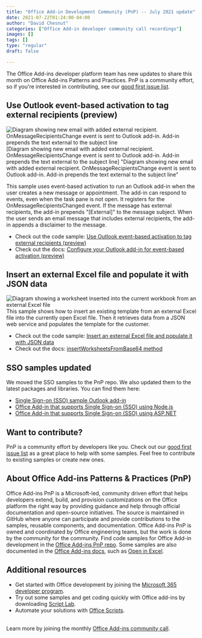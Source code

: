 ```yaml
---
title: "Office Add-in Development Community (PnP) -- July 2021 update"
date: 2021-07-22T01:24:00-04:00
author: "David Chesnut"
categories: ["Office Add-in developer community call recordings"]
images: []
tags: []
type: "regular"
draft: false

---
```


The Office Add-ins developer platform team has new updates to share this
month on Office Add-ins Patterns and Practices. PnP is a community
effort, so if you're interested in contributing, see our [good first
issue
list](https://github.com/OfficeDev/PnP-OfficeAddins/issues?q=is%3Aissue+is%3Aopen+label%3A%22good+first+issue%22).

## Use Outlook event-based activation to tag external recipients (preview) 

![Diagram showing new email with added external recipient. OnMessageRecipientsChange event is sent to Outlook add-in. Add-in prepends the text external to the subject line](https://techcommunity.microsoft.com/t5/image/serverpage/image-id/297725i89CD213D6303C069/image-size/large?v=v2&px=999 "pnp-outlook-tag-external.png") [Diagram showing new email with added
external recipient. OnMessageRecipientsChange event is sent to Outlook
add-in. Add-in prepends the text external to the subject
line]
"Diagram showing new email with added external recipient. OnMessageRecipientsChange event is sent to Outlook add-in. Add-in prepends the text external to the subject line"

This sample uses event-based activation to run an Outlook add-in when
the user creates a new message or appointment. The add-in can respond to
events, even when the task pane is not open. It registers for the
OnMessageRecipientsChanged event. If the message has external
recipients, the add-in prepends \"\[External\]\" to the message subject.
When the user sends an email message that includes external recipients,
the add-in appends a disclaimer to the message.

-   Check out the code sample: [Use Outlook event-based activation to
    tag external recipients
    (preview)](https://github.com/OfficeDev/PnP-OfficeAddins/tree/main/Samples/outlook-tag-external)
-   Check out the docs: [Configure your Outlook add-in for event-based
    activation
    (preview)](https://docs.microsoft.com/office/dev/add-ins/outlook/autolaunch)

## Insert an external Excel file and populate it with JSON data 

![Diagram showing a worksheet inserted into the current workbook from an external Excel file](https://techcommunity.microsoft.com/t5/image/serverpage/image-id/297726i3CCC9EE75A5C8BF5/image-size/large?v=v2&px=999 "pnp-outlook-set-signature.png")
This sample shows how to insert an existing template from an external
Excel file into the currently open Excel file. Then it retrieves data
from a JSON web service and populates the template for the customer.

-   Check out the code sample: [Insert an external Excel file and
    populate it with JSON
    data](https://github.com/OfficeDev/PnP-OfficeAddins/tree/main/Samples/excel-insert-file)
-   Check out the docs: [insertWorksheetsFromBase64
    method](https://docs.microsoft.com/javascript/api/excel/excel.workbook?view=excel-js-preview#insertWorksheetsFromBase64_base64File__options_)

## SSO samples updated 

We moved the SSO samples to the PnP repo. We also updated them to the
latest packages and libraries. You can find them here:

-   [Single Sign-on (SSO) sample Outlook
    add-in](https://github.com/OfficeDev/PnP-OfficeAddins/tree/main/Samples/auth/Outlook-Add-in-SSO)
-   [Office Add-in that supports Single Sign-on (SSO) using
    Node.js](https://github.com/OfficeDev/PnP-OfficeAddins/tree/main/Samples/auth/Office-Add-in-NodeJS-SSO)
-   [Office Add-in that supports Single Sign-on (SSO) using
    ASP.NET](https://github.com/OfficeDev/PnP-OfficeAddins/tree/main/Samples/auth/Office-Add-in-ASPNET-SSO)

## Want to contribute? 

PnP is a community effort by developers like you. Check out our [good
first issue
list](https://github.com/OfficeDev/PnP-OfficeAddins/issues?q=is%3Aissue+is%3Aopen+label%3A%22good+first+issue%22)
as a great place to help with some samples. Feel free to contribute to
existing samples or create new ones.

## About Office Add-ins Patterns & Practices (PnP) 

Office Add-ins PnP is a Microsoft-led, community driven effort that
helps developers extend, build, and provision customizations on the
Office platform the right way by providing guidance and help through
official documentation and open-source initiatives. The source is
maintained in GitHub where anyone can participate and provide
contributions to the samples, reusable components, and documentation.
Office Add-ins PnP is owned and coordinated by Office engineering teams,
but the work is done by the community for the community.
Find code samples for Office Add-in development in the [Office Add-ins
PnP repo](https://github.com/OfficeDev/PnP-OfficeAddins). Some samples
are also documented in the [Office Add-ins
docs](https://docs.microsoft.com/office/dev/add-ins/), such as [Open in
Excel](https://docs.microsoft.com/office/dev/add-ins/excel/pnp-open-in-excel).

## Additional resources 

-   Get started with Office development by joining the [Microsoft 365
    developer
    program](https://developer.microsoft.com/office/dev-program).
-   Try out some samples and get coding quickly with Office add-ins by
    downloading [Script
    Lab](https://www.microsoft.com/en-us/garage/profiles/script-lab/).
-   Automate your solutions with [Office
    Scripts](https://docs.microsoft.com/office/dev/scripts/).

\
Learn more by joining the monthly [Office Add-ins community
call](https://aka.ms/officeaddinscommunitycall).
